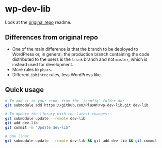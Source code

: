 # wp-dev-lib

Look at the [original repo](https://github.com/xwp/wp-dev-lib) readme.

Differences from original repo
---------------
- One of the main difference is that the branch to be deployed to WordPress or, in general, the production branch containing the code distributed to the users is the `trunk` branch and not `master`, which is instead used for development.
- More rules to `phpcs`.
- Different `jshintrc` rules, less WordPress like.


Quick usage
---------------

```bash
# To add it to your repo, from the `/config` folder do:
git submodule add https://github.com/PlusWP/wp-dev-lib.git dev-lib

# To update the library with the latest changes:
git submodule update --remote dev-lib
git add dev-lib
git commit -m "Update dev-lib"

# one liner
git submodule update --remote dev-lib && git add dev-lib && git commit -m "Update dev-lib"
```